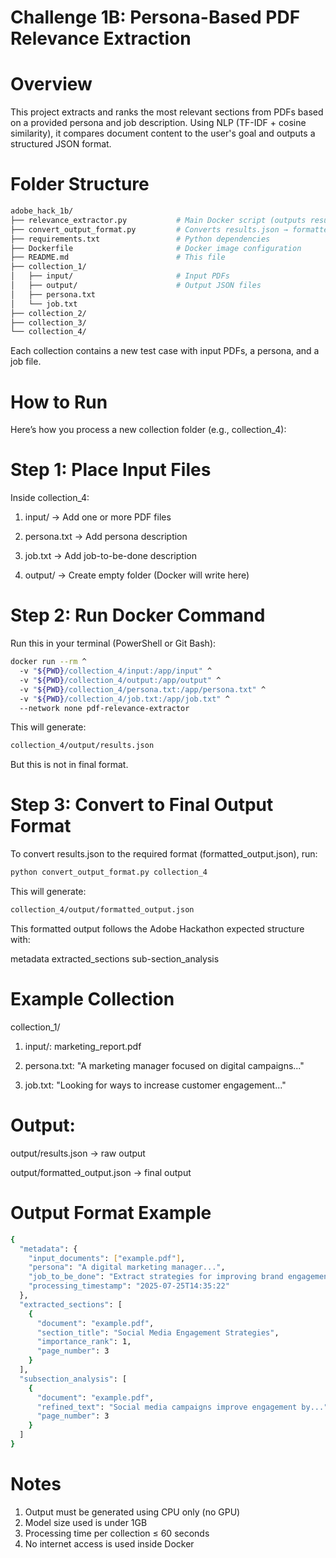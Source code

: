 # Challenge 1B: Persona-Based PDF Relevance Extraction
# Overview
This project extracts and ranks the most relevant sections from PDFs based on a provided persona and job description. Using NLP (TF-IDF + cosine similarity), it compares document content to the user's goal and outputs a structured JSON format.

# Folder Structure
```bash
adobe_hack_1b/
├── relevance_extractor.py           # Main Docker script (outputs results.json)
├── convert_output_format.py         # Converts results.json → formatted_output.json
├── requirements.txt                 # Python dependencies
├── Dockerfile                       # Docker image configuration
├── README.md                        # This file
├── collection_1/
│   ├── input/                       # Input PDFs
│   ├── output/                      # Output JSON files
│   ├── persona.txt
│   └── job.txt
├── collection_2/
├── collection_3/
└── collection_4/
```
Each collection contains a new test case with input PDFs, a persona, and a job file.

# How to Run
Here’s how you process a new collection folder (e.g., collection_4):

# Step 1: Place Input Files
Inside collection_4:

1. input/ → Add one or more PDF files

2. persona.txt → Add persona description

3. job.txt → Add job-to-be-done description

4. output/ → Create empty folder (Docker will write here)

# Step 2: Run Docker Command
Run this in your terminal (PowerShell or Git Bash):
```bash
docker run --rm ^
  -v "${PWD}/collection_4/input:/app/input" ^
  -v "${PWD}/collection_4/output:/app/output" ^
  -v "${PWD}/collection_4/persona.txt:/app/persona.txt" ^
  -v "${PWD}/collection_4/job.txt:/app/job.txt" ^
  --network none pdf-relevance-extractor
```

This will generate:
```bash
collection_4/output/results.json
```
But this is not in final format.

# Step 3: Convert to Final Output Format
To convert results.json to the required format (formatted_output.json), run:
```bash
python convert_output_format.py collection_4
```
This will generate:
```bash
collection_4/output/formatted_output.json
```
This formatted output follows the Adobe Hackathon expected structure with:

metadata
extracted_sections
sub-section_analysis

# Example Collection
collection_1/

1. input/: marketing_report.pdf

2. persona.txt: "A marketing manager focused on digital campaigns..."

3. job.txt: "Looking for ways to increase customer engagement..."

# Output:

output/results.json → raw output

output/formatted_output.json → final output

# Output Format Example
```bash
{
  "metadata": {
    "input_documents": ["example.pdf"],
    "persona": "A digital marketing manager...",
    "job_to_be_done": "Extract strategies for improving brand engagement...",
    "processing_timestamp": "2025-07-25T14:35:22"
  },
  "extracted_sections": [
    {
      "document": "example.pdf",
      "section_title": "Social Media Engagement Strategies",
      "importance_rank": 1,
      "page_number": 3
    }
  ],
  "subsection_analysis": [
    {
      "document": "example.pdf",
      "refined_text": "Social media campaigns improve engagement by...",
      "page_number": 3
    }
  ]
}
```

# Notes

1. Output must be generated using CPU only (no GPU)
2. Model size used is under 1GB
3. Processing time per collection ≤ 60 seconds
5. No internet access is used inside Docker
